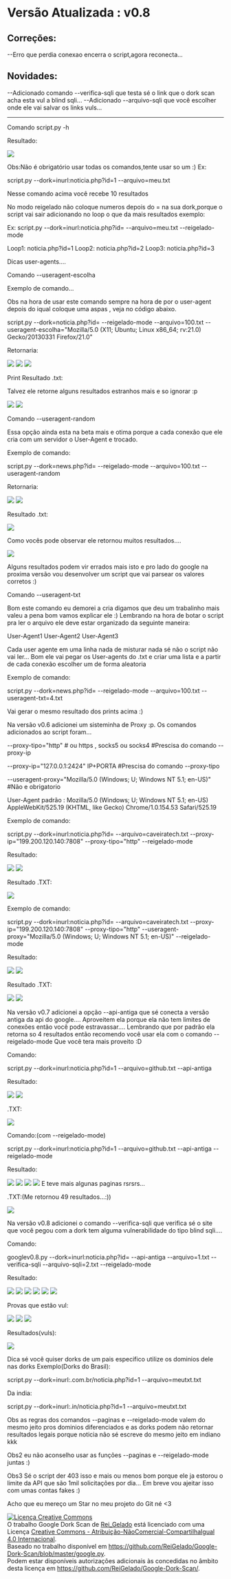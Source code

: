 <h1>Versão Atualizada : v0.8</h1>
<h2>Correções:<br></h2>
--Erro que perdia conexao encerra o script,agora reconecta...
<h2>Novidades:<br></h2>
--Adicionado comando --verifica-sqli que testa sé o link que o dork scan acha esta vul a blind sqli...
--Adicionado --arquivo-sqli que você escolher onde ele vai salvar os links vuls...

------------------------------

Comando script.py -h

Resultado:

<img src= "http://puu.sh/e5tm1/a7de7ea5da.png" ></img>

Obs:Não é obrigatório usar todas os comandos,tente usar so um :)
Ex:

script.py --dork=inurl:noticia.php?id=1 --arquivo=meu.txt

Nesse comando acima você recebe 10 resultados

No modo reigelado não coloque numeros depois do = na sua dork,porque o script vai sair adicionando no loop o que da mais resultados exemplo:

Ex:
script.py --dork=inurl:noticia.php?id= --arquivo=meu.txt --reigelado-mode


Loop1:
noticia.php?id=1
Loop2:
noticia.php?id=2
Loop3:
noticia.php?id=3

Dicas user-agents....

Comando --useragent-escolha

Exemplo de comando...

Obs na hora de usar este comando sempre na hora de por o user-agent
depois do iqual coloque uma aspas , veja no código abaixo.

script.py --dork=noticia.php?id= --reigelado-mode --arquivo=100.txt --useragent-escolha="Mozilla/5.0 (X11; Ubuntu; Linux x86_64; rv:21.0) Gecko/20130331 Firefox/21.0"

Retornaria:

<img src = 'http://puu.sh/dFNu9/23fc53c0e7.png' ></img>
<img src = 'http://puu.sh/dFNwy/238ec50201.png' ></img>
<img src = 'http://puu.sh/dFNB4/13d52ad836.png' ></img>

Print Resultado .txt:

Talvez ele retorne alguns resultados estranhos mais e so ignorar :p

<img src = 'http://puu.sh/dFNHl/16c65c3600.png' ></img>
<img src = 'http://puu.sh/dFNKr/1b941f5a50.png' ></img>

Comando --useragent-random

Essa opção ainda esta na beta mais e otima porque a cada conexão que ele cria com um servidor o User-Agent e trocado.

Exemplo de comando:

script.py --dork=news.php?id= --reigelado-mode --arquivo=100.txt  --useragent-random

Retornaria:

<img src = 'http://puu.sh/dFO0g/cf020fa83b.png' ></img>
<img src = 'http://puu.sh/dFO1Z/60d2918342.png' ></img>

Resultado .txt:

<img src = 'http://puu.sh/dFOnw/6389298a88.png' ></img>

Como vocês pode observar ele retornou muitos resultados....

<img src = 'http://puu.sh/dFOsI/2994a9f8e5.png' ></img>

Alguns resultados podem vir errados mais isto e pro lado do google na proxima versão vou desenvolver um script que vai parsear os valores corretos :)

Comando --useragent-txt

Bom este comando eu demorei a cria digamos que deu um trabalinho mais valeu a pena bom vamos explicar ele :)
Lembrando na hora de botar o script pra ler o arquivo ele deve estar organizado da seguinte maneira:

User-Agent1
User-Agent2
User-Agent3


Cada user agente em uma linha nada de misturar nada sé não o script não vai ler...
Bom ele vai pegar os User-agents do .txt e criar uma lista e a partir de cada conexão escolher um de forma aleatoria

Exemplo de comando:

script.py --dork=news.php?id= --reigelado-mode --arquivo=100.txt  --useragent-txt=4.txt

Vai gerar o mesmo resultado dos prints acima :)

Na versão v0.6 adicionei um sisteminha de Proxy :p.
Os comandos adicionados ao script foram...

--proxy-tipo="http" # ou https , socks5 ou socks4 #Prescisa do comando --proxy-ip

--proxy-ip="127.0.0.1:2424" IP+PORTA #Prescisa do comando --proxy-tipo

--useragent-proxy="Mozilla/5.0 (Windows; U; Windows NT 5.1; en-US)" #Não e obrigatorio

User-Agent padrão : Mozilla/5.0 (Windows; U; Windows NT 5.1; en-US) AppleWebKit/525.19 (KHTML, like Gecko) Chrome/1.0.154.53 Safari/525.19

Exemplo de comando:

script.py --dork=inurl:noticia.php?id=  --arquivo=caveiratech.txt --proxy-ip="199.200.120.140:7808" --proxy-tipo="http" --reigelado-mode

Resultado:

<img src = "http://puu.sh/dKCDs/4765e25bbb.png" ></img>
<img src = "http://puu.sh/dKCG4/bf86601456.png"></img>

Resultado .TXT:

<img src = "http://puu.sh/dKCHX/c005e5cca1.png" ></img>

Exemplo de comando:
 
script.py --dork=inurl:noticia.php?id=  --arquivo=caveiratech.txt --proxy-ip="199.200.120.140:7808" --proxy-tipo="http" --useragent-proxy="Mozilla/5.0 (Windows; U; Windows NT 5.1; en-US)" --reigelado-mode


Resultado:

<img src = "http://puu.sh/dKD8k/28c439c116.png" ></img>
<img src = "http://puu.sh/dKDaF/4b8ed0342b.png" ></img>

Resultado .TXT:

<img src = "http://puu.sh/dKDdX/8d4bdec45d.png" ></img>
<img src = "http://puu.sh/dKDfW/3866053e56.png" ></img>


Na versão v0.7 adicionei a opção --api-antiga que sé conecta a versão antiga da api do google....
Aproveitem ela porque ela não tem limites de conexões então você pode estravassar....
Lembrando que por padrão ela retorna so 4 resultados então recomendo você usar ela com o comando --reigelado-mode
Que você tera mais proveito :D

Comando:

script.py --dork=inurl:noticia.php?id=1 --arquivo=github.txt --api-antiga

Resultado:

<img src = "http://puu.sh/dV4Dr/ddf3fdec38.png" ></img>
<img src = "http://puu.sh/dV4LZ/e375a4fdc0.png" ></img>

.TXT:

<img src = "http://puu.sh/dV4P7/49dc8ac267.png"></img>

Comando:(com --reigelado-mode)

script.py --dork=inurl:noticia.php?id=1 --arquivo=github.txt --api-antiga --reigelado-mode

Resultado:

<img src = "http://puu.sh/dV4Zx/02a616497a.png"></img>
<img src = "http://puu.sh/dV53b/68f9859eaf.png"></img>
<img src = "http://puu.sh/dV55h/2cce04db62.png"></img>
<img src = "http://puu.sh/dV573/915570e941.png"></img>
E teve mais algunas paginas rsrsrs...


.TXT:(Me retornou 49 resultados...:))

<img src = "http://puu.sh/dV5ad/b2f588d85d.png"></img>

Na versão v0.8 adicionei o comando --verifica-sqli que verifica sé o site que você pegou com a dork tem alguma vulnerabilidade do tipo blind sqli....

Comando:

googlev0.8.py --dork=inurl:noticia.php?id= --api-antiga --arquivo=1.txt --verifica-sqli --arquivo-sqli=2.txt --reigelado-mode

Resultado:

<img src = "http://puu.sh/e5v8J/ed9c4f2b10.png" ></img>
<img src = "http://puu.sh/e5viL/7e6076253d.png" ></img>
<img src = "http://puu.sh/e5vlN/b8ccdc13ba.png" ></img>
<img src = "http://puu.sh/e5vqf/1fd3dcdc0f.png" ></img>
<img src = "http://puu.sh/e5vu7/8b9a96f7a4.png" ></img>
<img src = "http://puu.sh/e5vD9/58b70c20e4.png" ></img>

Provas que estão vul:

<img src = "http://puu.sh/e5vOv/afec0d48c0.png" ></img>
<img src = "http://puu.sh/e5vUR/9d4cebdcd2.jpg" ></img>
<img src = "http://puu.sh/e5w3D/53a4962604.png" ></img>

Resultados(vuls):

<img src = "http://puu.sh/e5w9h/68da15f8da.png" ></img>





Dica sé você quiser dorks de um pais especifico utilize os dominios dele nas dorks 
Exemplo(Dorks do Brasil):

script.py --dork=inurl:.com.br/noticia.php?id=1 --arquivo=meutxt.txt

Da india:

script.py --dork=inurl:.in/noticia.php?id=1 --arquivo=meutxt.txt

Obs as regras dos comandos --paginas e --reigelado-mode valem do mesmo jeito pros dominios diferenciados e as dorks podem não retornar resultados legais porque noticia não sé escreve do mesmo jeito em indiano kkk


Obs2 eu não aconselho usar as funções --paginas e --reigelado-mode juntas 
:)

Obs3  Sé o script der 403 isso e mais ou menos bom porque ele ja estorou o limite da API que são 1mil solicitações por dia...
Em breve vou ajeitar isso com umas contas fakes :)

Acho que eu mereço um Star no meu projeto do Git né <3 

<a rel="license" href="http://creativecommons.org/licenses/by-nc-sa/4.0/"><img alt="Licença Creative Commons" style="border-width:0" src="https://i.creativecommons.org/l/by-nc-sa/4.0/88x31.png" /></a><br />O trabalho <span xmlns:dct="http://purl.org/dc/terms/" href="http://purl.org/dc/dcmitype/Text" property="dct:title" rel="dct:type">Google Dork Scan</span> de <a xmlns:cc="http://creativecommons.org/ns#" href="http://caveiratech.com/forum/profile/reigelado/" property="cc:attributionName" rel="cc:attributionURL">Rei_Gelado</a> está licenciado com uma Licença <a rel="license" href="http://creativecommons.org/licenses/by-nc-sa/4.0/">Creative Commons - Atribuição-NãoComercial-CompartilhaIgual 4.0 Internacional</a>.<br />Baseado no trabalho disponível em <a xmlns:dct="http://purl.org/dc/terms/" href="https://github.com/ReiGelado/Google-Dork-Scan/blob/master/google.py" rel="dct:source">https://github.com/ReiGelado/Google-Dork-Scan/blob/master/google.py</a>.<br />Podem estar disponíveis autorizações adicionais às concedidas no âmbito desta licença em <a xmlns:cc="http://creativecommons.org/ns#" href="https://github.com/ReiGelado/Google-Dork-Scan/" rel="cc:morePermissions">https://github.com/ReiGelado/Google-Dork-Scan/</a>.
